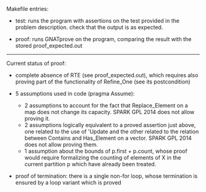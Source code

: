 
Makefile entries:

* test: runs the program with assertions on the test provided in the problem description.
  check that the output is as expected.

* proof: runs GNATprove on the program, comparing the result with the stored proof_expected.out

------

Current status of proof:

* complete absence of RTE (see proof_expected.out), which requires also proving part of
  the functionality of Refine_One (see its postcondition)

* 5 assumptions used in code (pragma Assume):
   - 2 assumptions to account for the fact that Replace_Element on a map does not change
     its capacity. SPARK GPL 2014 does not allow proving it.
   - 2 assumptions logically equivalent to a proved assertion just above, one related to
     the use of 'Update and the other related to the relation between Contains and
     Has_Element on a vector. SPARK GPL 2014 does not allow proving them.
   - 1 assumption about the bounds of p.first + p.count, whose proof would require
     formalizing the counting of elements of X in the current partition p which have already
     been treated.

* proof of termination: there is a single non-for loop, whose termination is ensured by
  a loop variant which is proved
